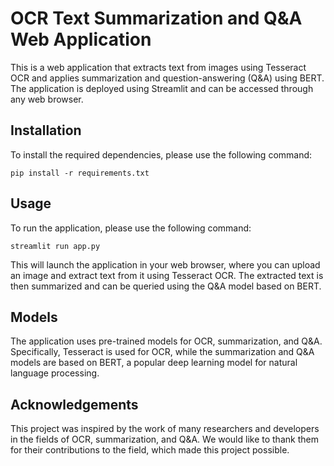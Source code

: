 # OCR Text Summarization and Q&A Web Application
This is a web application that extracts text from images using Tesseract OCR and applies summarization and question-answering (Q&A) using BERT. The application is deployed using Streamlit and can be accessed through any web browser.

## Installation
To install the required dependencies, please use the following command:

``` pip install -r requirements.txt ```

## Usage
To run the application, please use the following command:

```streamlit run app.py```

This will launch the application in your web browser, where you can upload an image and extract text from it using Tesseract OCR. The extracted text is then summarized and can be queried using the Q&A model based on BERT.

## Models
The application uses pre-trained models for OCR, summarization, and Q&A. Specifically, Tesseract is used for OCR, while the summarization and Q&A models are based on BERT, a popular deep learning model for natural language processing.

## Acknowledgements
This project was inspired by the work of many researchers and developers in the fields of OCR, summarization, and Q&A. We would like to thank them for their contributions to the field, which made this project possible.
